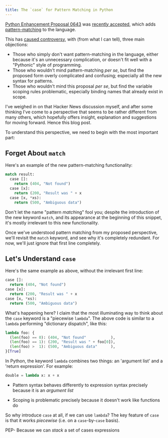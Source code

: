 ```yaml
---
title: The `case` for Pattern Matching in Python
---
```


[Python Enhancement Proposal 0643](https://www.python.org/dev/peps/pep-0634)
was [recently accepted](https://lwn.net/Articles/845480), which adds
[pattern-matching](https://en.wikipedia.org/wiki/Pattern_matching) to the
language.

This has [caused controversy](https://news.ycombinator.com/item?id=26080760),
with (from what I can tell), three main objections:

 * Those who simply don't want pattern-matching in the language, either because
   it's an unnecessary complication, or doesn't fit well with a "Pythonic" style
   of programming.
 * Those who wouldn't mind pattern-matching *per se*, but find the proposed form
   overly complicated and confusing; especially all the new syntax for patterns.
 * Those who wouldn't mind this proposal *per se*, but find the variable scoping
   rules problematic, especially binding names that already exist in scope.

I've weighed in on that Hacker News discussion myself, and after some thinking
I've come to a perspective that seems to be rather different from many others,
which hopefully offers insight, explanation and suggestions for moving forward.
Hence this blog post.

To understand this perspective, we need to begin with the most important part:

## Forget About `match` ##

Here's an example of the new pattern-matching functionality:

``` python
match result:
  case []:
    return (404, "Not found")
  case [x]:
    return (200, "Result was " + x
  case [x, *xs):
    return (500, "Ambiguous data")
```

Don't let the name "pattern *match*ing" fool you; despite the introduction of
the new keyword `match`, and its appearance at the beginning of this snippet,
it's mostly irrelevant to this new functionality.

Once we've understood pattern matching from my proposed perspective, we'll
revisit the `match` keyword, and see why it's completely redundant. For now,
we'll just ignore that first line completely.

## Let's Understand `case` ##

Here's the same example as above, without the irrelevant first line:

``` python
case []:
  return (404, "Not found")
case [x]:
  return (200, "Result was " + x
case [x, *xs):
  return (500, "Ambiguous data")
```

What's happening here? I claim that the most illuminating way to think about
the `case` keyword is a "piecewise `lambda`". The above code is similar to a
`lambda` performing "dictionary dispatch", like this:

``` python
lambda foo: {
  (len(foo) == 0): (404, "Not found"           ),
  (len(foo) == 1): (200, "Result was " + foo[0]),
  (len(foo) >  1): (500, "Ambiguous data"      ),
}[True]
```

In Python, the keyword `lambda` combines two things: an 'argument list' and a
'return expression'. For example:

``` python
double = lambda x: x + x
```

 * Pattern syntax behaves differently to expression syntax precisely because it
   is an *argument list*

 * Scoping is problematic precisely because it doesn't work like functions do

So why introduce `case` at all, if we can use `lambda`? The key feature of
`case` is that it works *piecewise* (i.e. on a `case`-by-`case` basis).

PEP- Because we can *stack* a set of cases expressions
